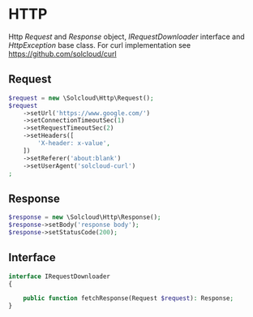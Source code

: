 # HTTP

Http _Request_ and _Response_ object, _IRequestDownloader_ interface and _HttpException_ base class. For curl implementation see https://github.com/solcloud/curl

## Request

```php
$request = new \Solcloud\Http\Request();
$request
    ->setUrl('https://www.google.com/')
    ->setConnectionTimeoutSec(1)
    ->setRequestTimeoutSec(2)
    ->setHeaders([
        'X-header: x-value',
    ])
    ->setReferer('about:blank')
    ->setUserAgent('solcloud-curl')
;
```

## Response

```php
$response = new \Solcloud\Http\Response();
$response->setBody('response body');
$response->setStatusCode(200);
```

## Interface

```php
interface IRequestDownloader
{

    public function fetchResponse(Request $request): Response;
}
```
